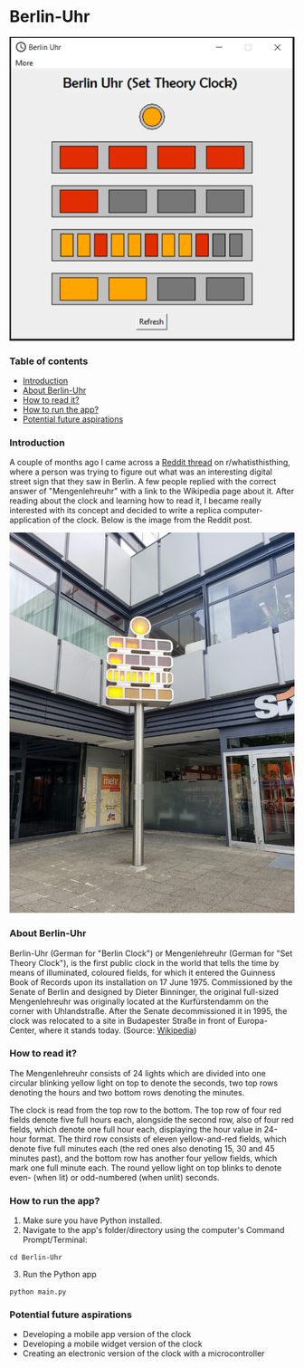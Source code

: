 # Berlin-Uhr
![Screenshot of the app](images/screenshot.PNG)

### Table of contents
* [Introduction](#introduction)
* [About Berlin-Uhr](#about-berlin-uhr)
* [How to read it?](#how-to-read-it)
* [How to run the app?](#how-to-run-the-app)
* [Potential future aspirations](#potential-future-aspirations)

### Introduction
A couple of months ago I came across a [Reddit thread](https://www.reddit.com/r/whatisthisthing/comments/f53vcu/walked_past_this_many_times_while_in_berlin_and/?utm_source=share&utm_medium=web2x) on r/whatisthisthing, where a person was trying to figure out what was an interesting digital street sign that they saw in Berlin. A few people replied with the correct answer of "Mengenlehreuhr" with a link to the Wikipedia page about it. After reading about the clock and learning how to read it, I became really interested with its concept and decided to write a replica computer-application of the clock. Below is the image from the Reddit post.

![Image from the post](images/RealBerlinUhr.jpg)

### About Berlin-Uhr
Berlin-Uhr (German for "Berlin Clock") or Mengenlehreuhr (German for "Set Theory Clock"), is the first public clock in the world that tells the time by means of illuminated, coloured fields, for which it entered the Guinness Book of Records upon its installation on 17 June 1975.
Commissioned by the Senate of Berlin and designed by Dieter Binninger, the original full-sized Mengenlehreuhr was originally located at the Kurfürstendamm on the corner with Uhlandstraße. After the Senate decommissioned it in 1995, the clock was relocated to a site in Budapester Straße in front of Europa-Center, where it stands today. (Source: [Wikipedia](https://en.wikipedia.org/wiki/Mengenlehreuhr)) 

### How to read it?
The Mengenlehreuhr consists of 24 lights which are divided into one circular blinking yellow light on top to denote the seconds, two top rows denoting the hours and two bottom rows denoting the minutes.

The clock is read from the top row to the bottom. The top row of four red fields denote five full hours each, alongside the second row, also of four red fields, which denote one full hour each, displaying the hour value in 24-hour format. The third row consists of eleven yellow-and-red fields, which denote five full minutes each (the red ones also denoting 15, 30 and 45 minutes past), and the bottom row has another four yellow fields, which mark one full minute each. The round yellow light on top blinks to denote even- (when lit) or odd-numbered (when unlit) seconds. 

### How to run the app?
1) Make sure you have Python installed.
2) Navigate to the app's folder/directory using the computer's Command Prompt/Terminal:
```
cd Berlin-Uhr
```
3) Run the Python app
```
python main.py
```

### Potential future aspirations
* Developing a mobile app version of the clock
* Developing a mobile widget version of the clock
* Creating an electronic version of the clock with a microcontroller
